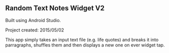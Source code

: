 Random Text Notes Widget V2
---------------------------

Built using Android Studio.

Project created: 2015/05/02

This app simply takes an input text file (e.g. life quotes) 
and breaks it into parragraphs, shuffles them and then displays 
a new one on ever widget tap.

